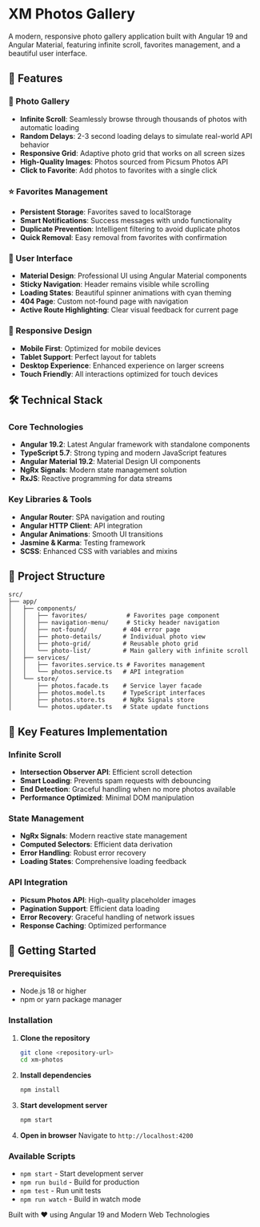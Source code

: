 # XM Photos Gallery

A modern, responsive photo gallery application built with Angular 19 and Angular Material, featuring infinite scroll, favorites management, and a beautiful user interface.

## 🚀 Features

### 📸 Photo Gallery

-   **Infinite Scroll**: Seamlessly browse through thousands of photos with automatic loading
-   **Random Delays**: 2-3 second loading delays to simulate real-world API behavior
-   **Responsive Grid**: Adaptive photo grid that works on all screen sizes
-   **High-Quality Images**: Photos sourced from Picsum Photos API
-   **Click to Favorite**: Add photos to favorites with a single click

### ⭐ Favorites Management

-   **Persistent Storage**: Favorites saved to localStorage
-   **Smart Notifications**: Success messages with undo functionality
-   **Duplicate Prevention**: Intelligent filtering to avoid duplicate photos
-   **Quick Removal**: Easy removal from favorites with confirmation

### 🎨 User Interface

-   **Material Design**: Professional UI using Angular Material components
-   **Sticky Navigation**: Header remains visible while scrolling
-   **Loading States**: Beautiful spinner animations with cyan theming
-   **404 Page**: Custom not-found page with navigation
-   **Active Route Highlighting**: Clear visual feedback for current page

### 📱 Responsive Design

-   **Mobile First**: Optimized for mobile devices
-   **Tablet Support**: Perfect layout for tablets
-   **Desktop Experience**: Enhanced experience on larger screens
-   **Touch Friendly**: All interactions optimized for touch devices

## 🛠 Technical Stack

### Core Technologies

-   **Angular 19.2**: Latest Angular framework with standalone components
-   **TypeScript 5.7**: Strong typing and modern JavaScript features
-   **Angular Material 19.2**: Material Design UI components
-   **NgRx Signals**: Modern state management solution
-   **RxJS**: Reactive programming for data streams

### Key Libraries & Tools

-   **Angular Router**: SPA navigation and routing
-   **Angular HTTP Client**: API integration
-   **Angular Animations**: Smooth UI transitions
-   **Jasmine & Karma**: Testing framework
-   **SCSS**: Enhanced CSS with variables and mixins

## 📁 Project Structure

```
src/
├── app/
│   ├── components/
│   │   ├── favorites/           # Favorites page component
│   │   ├── navigation-menu/     # Sticky header navigation
│   │   ├── not-found/          # 404 error page
│   │   ├── photo-details/      # Individual photo view
│   │   ├── photo-grid/         # Reusable photo grid
│   │   └── photo-list/         # Main gallery with infinite scroll
│   ├── services/
│   │   ├── favorites.service.ts # Favorites management
│   │   └── photos.service.ts   # API integration
│   └── store/
│       ├── photos.facade.ts    # Service layer facade
│       ├── photos.model.ts     # TypeScript interfaces
│       ├── photos.store.ts     # NgRx Signals store
│       └── photos.updater.ts   # State update functions
```

## 🎯 Key Features Implementation

### Infinite Scroll

-   **Intersection Observer API**: Efficient scroll detection
-   **Smart Loading**: Prevents spam requests with debouncing
-   **End Detection**: Graceful handling when no more photos available
-   **Performance Optimized**: Minimal DOM manipulation

### State Management

-   **NgRx Signals**: Modern reactive state management
-   **Computed Selectors**: Efficient data derivation
-   **Error Handling**: Robust error recovery
-   **Loading States**: Comprehensive loading feedback

### API Integration

-   **Picsum Photos API**: High-quality placeholder images
-   **Pagination Support**: Efficient data loading
-   **Error Recovery**: Graceful handling of network issues
-   **Response Caching**: Optimized performance

## 🚦 Getting Started

### Prerequisites

-   Node.js 18 or higher
-   npm or yarn package manager

### Installation

1. **Clone the repository**

    ```bash
    git clone <repository-url>
    cd xm-photos
    ```

2. **Install dependencies**

    ```bash
    npm install
    ```

3. **Start development server**

    ```bash
    npm start
    ```

4. **Open in browser**
   Navigate to `http://localhost:4200`

### Available Scripts

-   `npm start` - Start development server
-   `npm run build` - Build for production
-   `npm test` - Run unit tests
-   `npm run watch` - Build in watch mode

Built with ❤️ using Angular 19 and Modern Web Technologies
